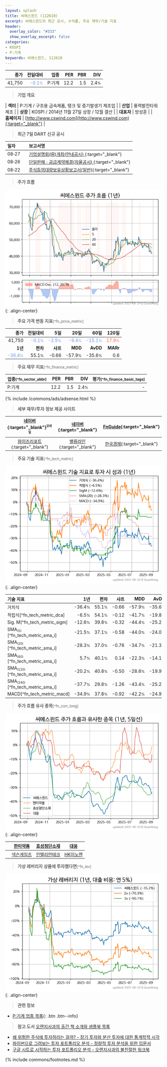 ```yaml
---
layout: splash
title: 씨에스윈드 (112610)
excerpt: 씨에스윈드의 최근 공시, 수익률, 주요 재무/기술 지표
header:
  overlay_color: "#333"
  show_overlay_excerpt: false
categories:
- KOSPI
- P:기계
keywords: 씨에스윈드, 112610
---
```


| **종가** | **전일대비** | **업종** | **PER** | **PBR** | **DIV** |
| -------: | -----------: | -------: | ------: | ------: | ------: |
| 41,750 | <span style="color: cornflowerblue">-0.1<small>%</small></span> | P:기계 | 12.2 | 1.5 | 2.4<small>%</small> |

<!-- more -->


> **기업 개요**<a id="company"></a>

| <span style="white-space:nowrap;">**섹터**</span> | P:기계 / 구조용 금속제품, 탱크 및 증기발생기 제조업 |
| <span style="white-space:nowrap;">**산업**</span> | 풍력발전타워 제조 |
| <span style="white-space:nowrap;">**상장**</span> | KOSPI / 2014년 11월 27일 상장 / 12월 결산 |
| <span style="white-space:nowrap;">**대표자**</span> | 방성훈 |
| <span style="white-space:nowrap;">**홈페이지**</span> | [http://www.cswind.com](http://www.cswind.com){:target="_blank"} |


> **최근 7일 DART 신규 공시**<a id="dart"></a>

| **일자** |      | **보고서명** |
| :------- | :--- | :----------- |
| 08&#x2011;27 | | [기업설명회(IR)개최(안내공시)              ](https://dart.fss.or.kr/dsaf001/main.do?rcpNo=20250827800033){:target="_blank"} |
| 08&#x2011;26 | | [단일판매ㆍ공급계약체결(자율공시)              ](https://dart.fss.or.kr/dsaf001/main.do?rcpNo=20250826800055){:target="_blank"} |
| 08&#x2011;22 | | [주식등의대량보유상황보고서(일반)](https://dart.fss.or.kr/dsaf001/main.do?rcpNo=20250822000206){:target="_blank"} |


> **주가 흐름**<a id="price"></a>

![112610](/stock/images/112610.png){: .align-center}


> **주요 가격 변동 지표**<small>[^fn_price_metric]</small>

| **종가** | **전일대비** | **5일** | **20일** | **60일** | **120일** |
| -------: | -----------: | ------: | -------: | -------: | --------: |
| 41,750 | <span style="color: cornflowerblue">-0.1<small>%</small></span> | <span style="color: cornflowerblue">-2.5<small>%</small></span> | <span style="color: cornflowerblue">-9.4<small>%</small></span> | <span style="color: cornflowerblue">-15.1<small>%</small></span> | <span style="color: tomato">17.9<small>%</small></span> |
| **1년** | **편차** | **샤프** | **MDD** | **AvDD** | **MARr** |
| <span style="color: cornflowerblue">-36.4<small>%</small></span> | 55.1<small>%</small> | -0.66 | -57.9<small>%</small> | -35.6<small>%</small> | 0.6 |


> **주요 재무 지표**<small>[^fn_finance_metric]</small>

| **업종**<small>[^fn_sector_abbr]</small> | **PER** | **PBR** | **DIV** | **평가**<small>[^fn_finance_basic_tags]</small> |
| :--------------------------------------- | ------: | ------: | ------: | ----------------------------------------------: |
| P:기계 | 12.2 | 1.5 | 2.4<small>%</small> | - |



{% include /commons/ads/adsense.html %}

> **세부 재무/투자 정보 제공 사이트**

| [네이버](https://m.stock.naver.com/domestic/stock/112610/finance/summary){:target="_blank"}<sup><small>모바일</small></sup> | [네이버](https://finance.naver.com/item/coinfo.naver?code=112610){:target="_blank"} | [FnGuide](https://comp.fnguide.com/SVO2/ASP/SVD_Invest.asp?gicode=A112610&MenuYn=Y){:target="_blank"} |
| :---: | :---: | :---: |
| [와이즈리포트](https://comp.wisereport.co.kr/company/c1040001.aspx?cmp_cd=112610){:target="_blank"} | [밸류라인](https://www.valueline.co.kr/finance/summary/112610){:target="_blank"} | [한국경제](https://markets.hankyung.com/stock/112610/financial-summary){:target="_blank"} |


> **주요 기술 지표**<small>[^fn_tech_metric]</small>


![112610](/stock/images/112610_tech.png){: .align-center}

| **기술 지표** | **1년** | **편차** | **샤프** | **MDD** | **AvDD** |
| :------------ | ------: | -----------: | -------: | ------: | -------: |
| 거치식 | -36.4<small>%</small> | 55.1<small>%</small> | -0.66 | -57.9<small>%</small> | -35.6<small>%</small> |
| 적립식[^fn_tech_metric_dca] | -6.5<small>%</small> | 54.1<small>%</small> | -0.12 | -41.7<small>%</small> | -19.8<small>%</small> |
| Sig. M[^fn_tech_metric_sigm] | -12.6<small>%</small> | 39.8<small>%</small> | -0.32 | -44.4<small>%</small> | -25.2<small>%</small> |
| SMA<small><sub>(5)</sub></small>[^fn_tech_metric_sma_i] | -21.5<small>%</small> | 37.1<small>%</small> | -0.58 | -44.0<small>%</small> | -24.0<small>%</small> |
| SMA<small><sub>(20)</sub></small>[^fn_tech_metric_sma_i] | -28.3<small>%</small> | 37.0<small>%</small> | -0.76 | -34.7<small>%</small> | -21.3<small>%</small> |
| SMA<small><sub>(60)</sub></small>[^fn_tech_metric_sma_i] | 5.7<small>%</small> | 40.1<small>%</small> | 0.14 | -22.3<small>%</small> | -14.1<small>%</small> |
| SMA<small><sub>(120)</sub></small>[^fn_tech_metric_sma_i] | -20.2<small>%</small> | 40.8<small>%</small> | -0.50 | -28.6<small>%</small> | -19.9<small>%</small> |
| SMA<small><sub>(240)</sub></small>[^fn_tech_metric_sma_i] | -37.7<small>%</small> | 29.8<small>%</small> | -1.26 | -43.4<small>%</small> | -25.2<small>%</small> |
| MACD[^fn_tech_metric_macd] | -34.9<small>%</small> | 37.8<small>%</small> | -0.92 | -42.2<small>%</small> | -24.9<small>%</small> |


> **주가 흐름 유사 종목**<a id="corr"></a><small>[^fn_corr_long]</small>

![112610](/stock/images/112610_corr.png){: .align-center}

|       | [한미약품](/128940/) | [효성첨단소재](/298050/) | [대웅](/003090/) |
| :---: | :------------------------------------: | :------------------------------------: | :------------------------------------: |
|       | [넥슨게임즈](/225570/) | [인텔리안테크](/189300/) | [HK이노엔](/195940/) |


> **가상 레버리지 상품에 투자했다면**<a id="2x"></a><small>[^fn_lev]</small>

![112610](/stock/images/112610_2x.png){: .align-center}


> **관련 정보**

- [P:기계 업종 목록](/stats/sector/kospi_업종_기계_종목/){: .btn .btn--info}

> **참고 도서** [오렌지사과의 출간 책 소개와 샘플북 목록](https://kongdori.tistory.com/691)

- [왜 위험한 주식에 투자하라는 걸까? - 장기 투자와 분산 투자에 대한 통계학적 시각](https://kongdori.tistory.com/421)
- [파이썬으로 그려보는 투자 포트폴리오 분석  - 정량적 투자 분석을 위한 입문서](https://kongdori.tistory.com/643)
- [구글 시트로 시작하는 투자 포트폴리오 분석 - 오렌지사과의 불친절한 워크북](https://kongdori.tistory.com/449)


{% include commons/footnotes.md %}